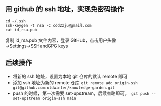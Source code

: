 
## 用 github 的 ssh 地址，实现免密码操作

```
cd ~/.ssh
ssh-keygen -t rsa -C cdd2zju@gmail.com
cat id_rsa.pub
```

复制 id_rsa.pub 文件内容，登录 GitHub，点击用户头像→Settings→SSHandGPG keys

## 后续操作

- 将新的 ssh 地址，设置为本地 git 仓库的默认 remote 即可
- 添加 ssh 地址为新的 remote 仓库 `git remote add origin-ssh git@github.com:oldwinter/knowledge-garden.git`
- push 的时候，第一次需要 set-upstream，后续省略即可。` git push --set-upstream origin-ssh main`